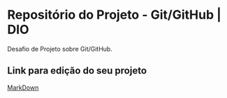 # Repositório do Projeto - Git/GitHub | DIO
Desafio de Projeto sobre Git/GitHub.

## Link para edição do seu projeto
[MarkDown](https://www.markdownguide.org/)
